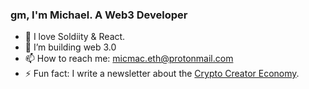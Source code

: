### gm, I'm Michael. A Web3 Developer

- 🔭 I love Soldiity & React.
- 👯 I’m building web 3.0
- 📫 How to reach me: micmac.eth@protonmail.com
- ⚡ Fun fact: I write a newsletter about the [Crypto Creator Economy](https://cryptocreatives.substack.com/).


